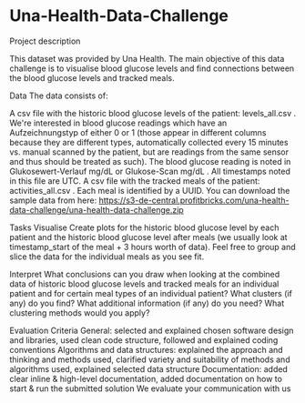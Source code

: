 # Una-Health-Data-Challenge

Project description

This dataset was provided by Una Health.
The main objective of this data challenge is to visualise blood glucose levels and find connections between the blood glucose levels and tracked meals.


Data
The data consists of:

A csv file with the historic blood glucose levels of the patient: levels_all.csv . We're interested in blood glucose readings which have an Aufzeichnungstyp of either 0 or 1 (those appear in different columns because they are different types, automatically collected every 15 minutes vs. manual scanned by the patient, but are readings from the same sensor and thus should be treated as such). The blood glucose reading is noted in Glukosewert-Verlauf mg/dL or Glukose-Scan mg/dL . All timestamps noted in this file are UTC.
A csv file with the tracked meals of the patient: activities_all.csv . Each meal is identified by a UUID.
You can download the sample data from here: https://s3-de-central.profitbricks.com/una-health-data-challenge/una-health-data-challenge.zip

Tasks
Visualise
Create plots for the historic blood glucose level by each patient and the historic blood glucose level after meals (we usually look at timestamp_start of the meal + 3 hours worth of data). Feel free to group and slice the data for the individual meals as you see fit.

Interpret
What conclusions can you draw when looking at the combined data of historic blood glucose levels and tracked meals for an individual patient and for certain meal types of an individual patient? What clusters (if any) do you find? What additional information (if any) do you need? What clustering methods would you apply?

Evaluation Criteria
General: selected and explained chosen software design and libraries, used clean code structure, followed and explained coding conventions
Algorithms and data structures: explained the approach and thinking and methods used, clarified variety and suitability of methods and algorithms used, explained selected data structure
Documentation: added clear inline & high-level documentation, added documentation on how to start & run the submitted solution
We evaluate your communication with us
